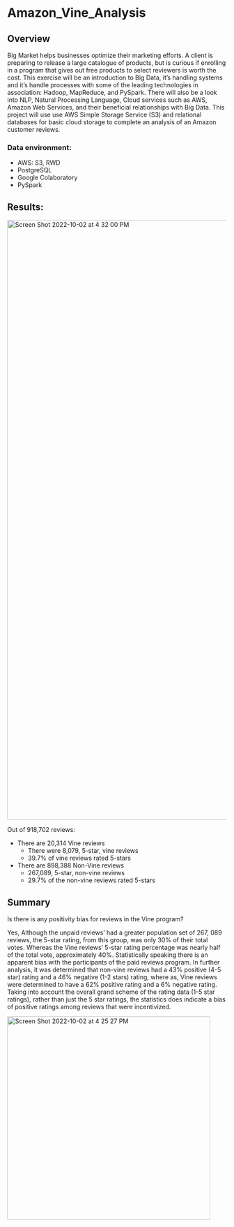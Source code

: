 # Amazon_Vine_Analysis

## Overview

Big Market helps businesses optimize their marketing efforts.  A client is preparing to release a large catalogue of products, but is curious if enrolling in a program that gives out free products to select reviewers is worth the cost. This exercise will be an introduction to Big Data, it’s handling systems and it’s handle processes with some of the leading technologies in association: Hadoop, MapReduce, and PySpark. There will also be a look into NLP, Natural Processing Language, Cloud services such as AWS, Amazon Web Services, and their beneficial relationships with Big Data. This project will use use AWS Simple Storage Service (S3) and relational databases for basic cloud storage to complete an analysis of an Amazon customer reviews.

### Data environment:
- AWS: S3, RWD
- PostgreSQL
- Google Colaboratory
- PySpark

## Results:

<img width="1375" alt="Screen Shot 2022-10-02 at 4 32 00 PM" src="https://user-images.githubusercontent.com/105556091/193646144-09948ef6-61da-43ad-93b0-a82c60aa0038.png">

Out of 918,702 reviews: 

- There are 20,314 Vine reviews 
  - There were 8,079, 5-star, vine reviews 
  - 39.7% of vine reviews rated 5-stars 
- There are 898,388 Non-Vine reviews 
  - 267,089, 5-star, non-vine reviews
  -  29.7% of the non-vine reviews rated 5-stars


## Summary 
Is there is any positivity bias for reviews in the Vine program? 

Yes, Although the unpaid reviews’ had a greater population set of 267, 089 reviews, the 5-star rating, from this group, was only 30% of their total votes.  Whereas the Vine reviews’ 5-star rating percentage was nearly half of the total vote, approximately 40%. Statistically speaking there is an apparent bias with the participants of the paid reviews program. 
In further analysis, it was determined that non-vine reviews had a 43% positive (4-5 star) rating and a 46% negative (1-2 stars) rating, where as, Vine reviews were determined to have a 62% positive rating and a 6% negative rating. Taking into account the overall grand scheme of the rating data (1-5 star ratings), rather than just the 5 star ratings, the statistics does indicate a bias of positive ratings among reviews that were incentivized. 

<img width="466" alt="Screen Shot 2022-10-02 at 4 25 27 PM" src="https://user-images.githubusercontent.com/105556091/193645930-8e73d4c3-ac80-4ac7-a392-97474c5c1e9b.png">
